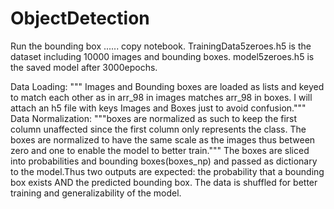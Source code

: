 # ObjectDetection
Run the bounding box ...... copy notebook.
TrainingData5zeroes.h5 is the dataset including 10000 images and bounding boxes.
model5zeroes.h5 is the saved model after 3000epochs. 

Data Loading:
    """ Images and Bounding boxes are loaded as lists and keyed to match each other as in arr_98 in images matches arr_98 in boxes. I will attach an h5 file with keys Images and Boxes just to avoid confusion."""
Data Normalization:
    """boxes are normalized as such to keep the first column unaffected since the first column only represents the class. The boxes are normalized to have the same scale as the images thus between zero and one to enable the model to better train."""
The boxes are sliced into probabilities and bounding boxes(boxes_np) and passed as dictionary to the model.Thus two outputs are expected: the probability that a bounding box exists AND the predicted bounding box.
The data is shuffled for better training and generalizability of the model.
